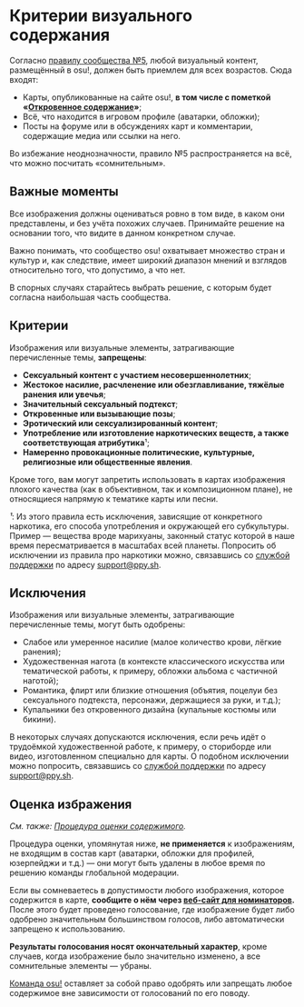 # Критерии визуального содержания

Согласно [правилу сообщества №5](/wiki/Rules#правила-сообщества), любой визуальный контент, размещённый в osu!, должен быть приемлем для всех возрастов. Сюда входят:

- Карты, опубликованные на сайте osu!, **в том числе с пометкой «[Откровенное содержание](/wiki/Rules/Explicit_Content)»**;
- Всё, что находится в игровом профиле (аватарки, обложки);
- Посты на форуме или в обсуждениях карт и комментарии, содержащие медиа или ссылки на него.

Во избежание неоднозначности, правило №5 распространяется на всё, что можно посчитать «сомнительным».

## Важные моменты

Все изображения должны оцениваться ровно в том виде, в каком они представлены, и без учёта похожих случаев. Принимайте решение на основании того, что видите в данном конкретном случае.

Важно понимать, что сообщество osu! охватывает множество стран и культур и, как следствие, имеет широкий диапазон мнений и взглядов относительно того, что допустимо, а что нет.

В спорных случаях старайтесь выбрать решение, с которым будет согласна наибольшая часть сообщества.

## Критерии

Изображения или визуальные элементы, затрагивающие перечисленные темы, **запрещены**:

- **Сексуальный контент с участием несовершеннолетних**;
- **Жестокое насилие, расчленение или обезглавливание, тяжёлые ранения или увечья**;
- **Значительный сексуальный подтекст**;
- **Откровенные или вызывающие позы**;
- **Эротический или сексуализированный контент**;
- **Употребление или изготовление наркотических веществ, а также соответствующая атрибутика**¹;
- **Намеренно провокационные политические, культурные, религиозные или общественные явления**.

Кроме того, вам могут запретить использовать в картах изображения плохого качества (как в объективном, так и композиционном плане), не относящиеся напрямую к тематике карты или песни.

*¹*: Из этого правила есть исключения, зависящие от конкретного наркотика, его способа употребления и окружающей его субкультуры. Пример — вещества вроде марихуаны, законный статус которой в наше время пересматривается в масштабах всей планеты. Попросить об исключении из правила про наркотики можно, связавшись со [службой поддержки](/wiki/People/The_Team/Account_support_team) по адресу [support@ppy.sh](mailto:support@ppy.sh).

## Исключения

Изображения или визуальные элементы, затрагивающие перечисленные темы, могут быть одобрены:

- Слабое или умеренное насилие (малое количество крови, лёгкие ранения);
- Художественная нагота (в контексте классического искусства или тематической работы, к примеру, обложки альбома с частичной наготой);
- Романтика, флирт или близкие отношения (объятия, поцелуи без сексуального подтекста, персонажи, держащиеся за руки, и т.д.);
- Купальники без откровенного дизайна (купальные костюмы или бикини).

В некоторых случаях допускаются исключения, если речь идёт о трудоёмкой художественной работе, к примеру, о сториборде или видео, изготовленном специально для карты. О подобном исключении можно попросить, связавшись со [службой поддержки](/wiki/People/The_Team/Account_support_team) по адресу [support@ppy.sh](mailto:support@ppy.sh).

## Оценка избражения

*См. также: [Процедура оценки содержимого](/wiki/Rules/Content_Voting_Process).*

Процедура оценки, упомянутая ниже, **не применяется** к изображениям, не входящим в состав карт (аватарки, обложки для профилей, юзерпейджи и т.д.) — они могут быть удалены в любое время по решению команды глобальной модерации.

Если вы сомневаетесь в допустимости любого изображения, которое содержится в карте, **сообщите о нём через [веб-сайт для номинаторов](https://bn.mappersguild.com/reports).** После этого будет проведено голосование, где изображение будет либо одобрено значительным большинством голосов, либо автоматически запрещено к использованию.

**Результаты голосования носят окончательный характер**, кроме случаев, когда изображение было значительно изменено, а все сомнительные элементы — убраны.

[Команда osu!](/wiki/People/The_Team) оставляет за собой право одобрять или запрещать любое содержимое вне зависимости от голосований по его поводу.
